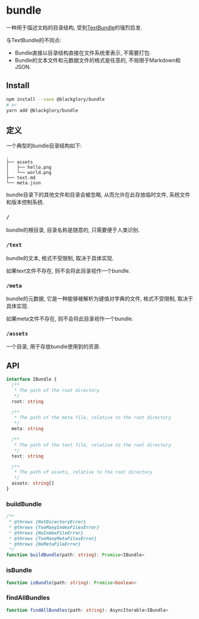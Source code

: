 # bundle
一种用于描述文档的目录结构, 受到[TextBundle]的强烈启发.

与TextBundle的不同点:
- Bundle直接以目录结构直接在文件系统里表示, 不需要打包.
- Bundle的文本文件和元数据文件的格式是任意的, 不局限于Markdown和JSON.

[TextBundle]: http://textbundle.org/

## Install
```sh
npm install --save @blackglory/bundle
# or
yarn add @blackglory/bundle
```

## 定义
一个典型的bundle目录结构如下:
```
.
├── assets
│   ├── hello.png
│   └── world.png
├── text.md
└── meta.json
```

bundle目录下的其他文件和目录会被忽略, 从而允许在此存放临时文件, 系统文件和版本控制系统.

### `/`
bundle的根目录, 目录名称是随意的, 只需要便于人类识别.

### `/text`
bundle的文本, 格式不受限制, 取决于具体实现.

如果text文件不存在, 则不会将此目录视作一个bundle.

### `/meta`
bundle的元数据, 它是一种能够被解析为键值对字典的文件, 格式不受限制, 取决于具体实现.

如果meta文件不存在, 则不会将此目录视作一个bundle.

### `/assets`
一个目录, 用于存放bundle使用到的资源.

## API
```ts
interface IBundle {
  /**
   * The path of the root directory
   */
  root: string

  /**
   * The path of the meta file, relative to the root directory
   */
  meta: string

  /**
   * The path of the text file, relative to the root directory
   */
  text: string

  /**
   * The path of assets, relative to the root directory
   */
  assets: string[]
}
```

### buildBundle
```ts
/**
 * @throws {NotDirectoryError}
 * @throws {TooManyIndexFilesError}
 * @throws {NoIndexFileError}
 * @throws {TooManyMetaFilesError}
 * @throws {NoMetaFileError}
 */
function buildBundle(path: string): Promise<IBundle>
```

### isBundle
```ts
function isBundle(path: string): Promise<boolean>
```

### findAllBundles
```ts
function findAllBundles(path: string): AsyncIterable<IBundle> 
```
